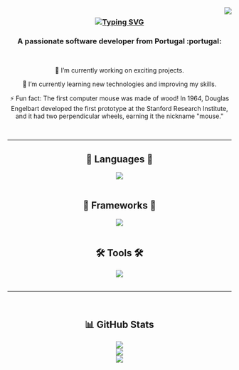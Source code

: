 <img align="right" src="https://visitor-badge.laobi.icu/badge?page_id=pedroc96.pedroc96" />

<h3 align="center">
   <a href="https://git.io/typing-svg"><img src="https://readme-typing-svg.herokuapp.com?font=Montserrat&pause=1000&size=40&color=135AF7&center=true&vCenter=true&random=false&width=545&lines=Hello+World!;I'M+Pedro++Cunha" alt="Typing SVG" /></a>
</h3>

<h3 align="center">A passionate software developer from Portugal :portugal: </h3>

<br/>

<div align="center">
 
  🔭 I’m currently working on exciting projects.

  🌱 I’m currently learning new technologies and improving my skills.

  ⚡ Fun fact: The first computer mouse was made of wood! In 1964, Douglas Engelbart developed the first prototype at the Stanford Research Institute, and it had two perpendicular wheels, earning it the nickname "mouse."

</div>

<br/>
<hr/>

<h2 align="center"> 📝 Languages 📝 </h2>
<div align="center">
    <img src="https://skillicons.dev/icons?i=html,css,js,php" />
</div>

<br/>

<h2 align="center"> 🧰  Frameworks 🧰  </h2>
<div align="center">
    <img src="https://skillicons.dev/icons?i=react,bootstrap,laravel,nodejs,express" />
</div>

<br/>

<h2 align="center"> 🛠️ Tools 🛠️ </h2>
<div align="center">
    <img src="https://skillicons.dev/icons?i=vscode,github,figma,tailwind,git,mysql" />
</div>

<br/>

<hr/>

<br/>

<h2 align="center">  📊 GitHub Stats </h2>

<div align="center">

  ![](https://github-readme-streak-stats.herokuapp.com/?user=Pedroc96&theme=nord&hide_border=false)
  <br/>
  ![](https://github-readme-stats.vercel.app/api?username=Pedroc96&theme=nord&hide_border=false&include_all_commits=true&count_private=true)
  <br/>
  ![](https://github-readme-stats.vercel.app/api/top-langs/?username=Pedroc96&theme=nord&hide_border=false&include_all_commits=true&count_private=true&layout=compact)
</div>


